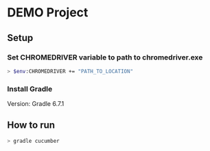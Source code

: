 # DEMO Project
## Setup
### Set CHROMEDRIVER variable to path to chromedriver.exe
```bash
> $env:CHROMEDRIVER += "PATH_TO_LOCATION"
```
### Install Gradle
Version: Gradle 6.7.1

## How to run
```bash
> gradle cucumber
```